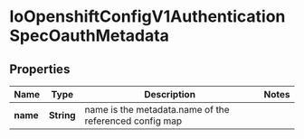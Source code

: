 
# IoOpenshiftConfigV1AuthenticationSpecOauthMetadata

## Properties
Name | Type | Description | Notes
------------ | ------------- | ------------- | -------------
**name** | **String** | name is the metadata.name of the referenced config map | 



